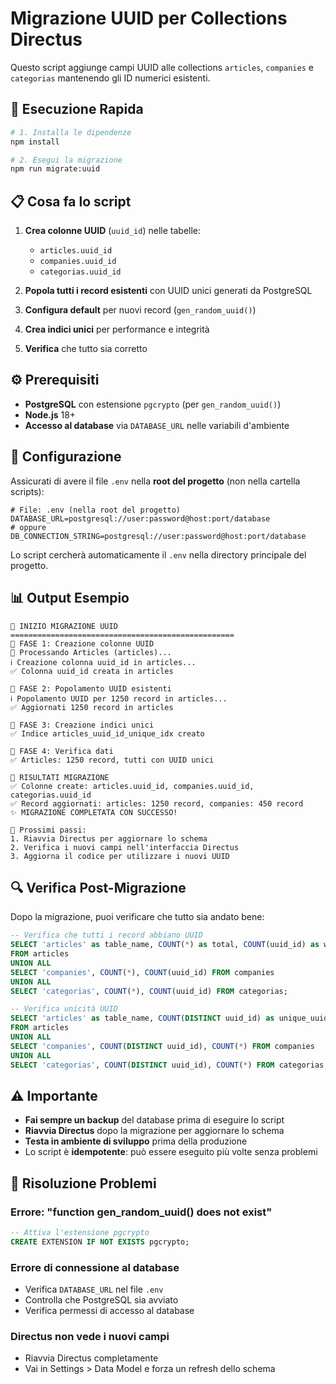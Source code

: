 # Migrazione UUID per Collections Directus

Questo script aggiunge campi UUID alle collections `articles`, `companies` e `categorias` mantenendo gli ID numerici esistenti.

## 🚀 Esecuzione Rapida

```bash
# 1. Installa le dipendenze
npm install

# 2. Esegui la migrazione
npm run migrate:uuid
```

## 📋 Cosa fa lo script

1. **Crea colonne UUID** (`uuid_id`) nelle tabelle:
   - `articles.uuid_id`
   - `companies.uuid_id` 
   - `categorias.uuid_id`

2. **Popola tutti i record esistenti** con UUID unici generati da PostgreSQL

3. **Configura default** per nuovi record (`gen_random_uuid()`)

4. **Crea indici unici** per performance e integrità

5. **Verifica** che tutto sia corretto

## ⚙️ Prerequisiti

- **PostgreSQL** con estensione `pgcrypto` (per `gen_random_uuid()`)
- **Node.js** 18+
- **Accesso al database** via `DATABASE_URL` nelle variabili d'ambiente

## 🔧 Configurazione

Assicurati di avere il file `.env` nella **root del progetto** (non nella cartella scripts):

```env
# File: .env (nella root del progetto)
DATABASE_URL=postgresql://user:password@host:port/database
# oppure
DB_CONNECTION_STRING=postgresql://user:password@host:port/database
```

Lo script cercherà automaticamente il `.env` nella directory principale del progetto.

## 📊 Output Esempio

```
🚀 INIZIO MIGRAZIONE UUID
==================================================
🚀 FASE 1: Creazione colonne UUID
🚀 Processando Articles (articles)...
ℹ Creazione colonna uuid_id in articles...
✅ Colonna uuid_id creata in articles

🚀 FASE 2: Popolamento UUID esistenti  
ℹ Popolamento UUID per 1250 record in articles...
✅ Aggiornati 1250 record in articles

🚀 FASE 3: Creazione indici unici
✅ Indice articles_uuid_id_unique_idx creato

🚀 FASE 4: Verifica dati
✅ Articles: 1250 record, tutti con UUID unici

🚀 RISULTATI MIGRAZIONE
✅ Colonne create: articles.uuid_id, companies.uuid_id, categorias.uuid_id
✅ Record aggiornati: articles: 1250 record, companies: 450 record
✨ MIGRAZIONE COMPLETATA CON SUCCESSO!

🎯 Prossimi passi:
1. Riavvia Directus per aggiornare lo schema
2. Verifica i nuovi campi nell'interfaccia Directus  
3. Aggiorna il codice per utilizzare i nuovi UUID
```

## 🔍 Verifica Post-Migrazione

Dopo la migrazione, puoi verificare che tutto sia andato bene:

```sql
-- Verifica che tutti i record abbiano UUID
SELECT 'articles' as table_name, COUNT(*) as total, COUNT(uuid_id) as with_uuid 
FROM articles
UNION ALL
SELECT 'companies', COUNT(*), COUNT(uuid_id) FROM companies
UNION ALL  
SELECT 'categorias', COUNT(*), COUNT(uuid_id) FROM categorias;

-- Verifica unicità UUID
SELECT 'articles' as table_name, COUNT(DISTINCT uuid_id) as unique_uuids, COUNT(*) as total
FROM articles
UNION ALL
SELECT 'companies', COUNT(DISTINCT uuid_id), COUNT(*) FROM companies
UNION ALL
SELECT 'categorias', COUNT(DISTINCT uuid_id), COUNT(*) FROM categorias;
```

## ⚠️ Importante

- **Fai sempre un backup** del database prima di eseguire lo script
- **Riavvia Directus** dopo la migrazione per aggiornare lo schema
- **Testa in ambiente di sviluppo** prima della produzione
- Lo script è **idempotente**: può essere eseguito più volte senza problemi

## 🐛 Risoluzione Problemi

### Errore: "function gen_random_uuid() does not exist"
```sql
-- Attiva l'estensione pgcrypto
CREATE EXTENSION IF NOT EXISTS pgcrypto;
```

### Errore di connessione al database
- Verifica `DATABASE_URL` nel file `.env`
- Controlla che PostgreSQL sia avviato
- Verifica permessi di accesso al database

### Directus non vede i nuovi campi
- Riavvia Directus completamente
- Vai in Settings > Data Model e forza un refresh dello schema 